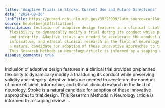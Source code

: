 ```yaml
---
title: 'Adaptive Trials in Stroke: Current Use and Future Directions'
date: '2024-09-26'
linkTitle: https://pubmed.ncbi.nlm.nih.gov/39325999/?utm_source=curl&utm_medium=rss&utm_campaign=pubmed-2&utm_content=1FakS-2QOkCT8HsMOQP1bCRQ4YzyumYOmxmF0moLsQ3dFB1E9V&fc=20220326224207&ff=20240926193917&v=2.18.0.post9+e462414
source: heidelberg[Affiliation]
description: Inclusion of adaptive design features in a clinical trial provides preplanned
  flexibility to dynamically modify a trial during its conduct while preserving validity
  and integrity. Adaptive trials are needed to accelerate the conduct of more efficient,
  informative, and ethical clinical research in the field of neurology. Stroke is
  a natural candidate for adoption of these innovative approaches to trial design.
  This Research Methods in Neurology article is informed by a scoping review ...
disable_comments: true
---
```

Inclusion of adaptive design features in a clinical trial provides preplanned flexibility to dynamically modify a trial during its conduct while preserving validity and integrity. Adaptive trials are needed to accelerate the conduct of more efficient, informative, and ethical clinical research in the field of neurology. Stroke is a natural candidate for adoption of these innovative approaches to trial design. This Research Methods in Neurology article is informed by a scoping review ...